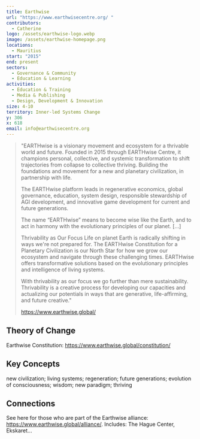 ```yaml
---
title: Earthwise
url: "https://www.earthwisecentre.org/ "
contributors:
  - Catherine
logo: /assets/earthwise-logo.webp
image: /assets/earthwise-homepage.png
locations:
  - Mauritius
start: "2015"
end: present
sectors:
  - Governance & Community
  - Education & Learning
activities:
  - Education & Training
  - Media & Publishing
  - Design, Development & Innovation
size: 4-10
territory: Inner-led Systems Change
y: 306
x: 618
email: info@earthwisecentre.org
---
```

> "EARTHwise is a visionary movement and ecosystem for a thrivable world and future. Founded in 2015 through EARTHwise Centre, it champions personal, collective, and systemic transformation to shift trajectories from collapse to collective thriving. Building the foundations and movement for a new and planetary civilization, in partnership with life.
> 
> The EARTHwise platform leads in regenerative economics, global governance, education, system design, responsible stewardship of AGI development, and innovative game development for current and future generations.
> 
> The name “EARTHwise” means to become wise like the Earth, and to act in harmony with the evolutionary principles of our planet. [...]
> 
> Thrivability as Our Focus
> Life on planet Earth is radically shifting in ways we're not prepared for. The EARTHwise Constitution for a Planetary Civilization is our North Star for how we grow our ecosystem and navigate through these challenging times. EARTHwise offers transformative solutions based on the evolutionary  principles and intelligence of living systems. 
> 
> With thrivability as our focus we go further than mere sustainability. Thrivability is a creative process for developing our capacities and actualizing our potentials in ways that are generative, life-affirming, and future creative."
> 
> https://www.earthwise.global/

## Theory of Change

Earthwise Constitution: https://www.earthwise.global/constitution/

## Key Concepts

new civilization; living systems; regeneration; future generations; evolution of consciousness; wisdom; new paradigm; thriving

## Connections

See here for those who are part of the Earthwise alliance: https://www.earthwise.global/alliance/. Includes: The Hague Center, Ekskaret...
